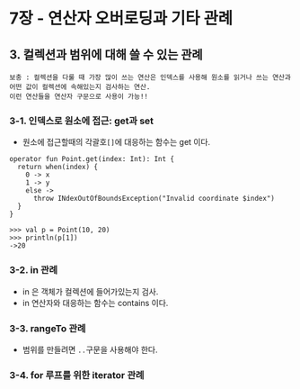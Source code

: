 # 7장 - 연산자 오버로딩과 기타 관례

## 3. 컬렉션과 범위에 대해 쓸 수 있는 관례
    보충 : 컬렉션을 다룰 때 가장 많이 쓰는 연산은 인덱스를 사용해 원소를 읽거나 쓰는 연산과 어떤 값이 컬렉션에 속해있는지 검사하는 연산.
    이런 연산들을 연산자 구문으로 사용이 가능!!

### 3-1. 인덱스로 원소에 접근: get과 set
- 원소에 접근할때의 각괄호`[]`에 대응하는 함수는 get 이다.
```
operator fun Point.get(index: Int): Int {
  return when(index) {
    0 -> x
    1 -> y
    else ->
      throw INdexOutOfBoundsException("Invalid coordinate $index")
  }
}

>>> val p = Point(10, 20)
>>> println(p[1])
->20
```

### 3-2. in 관례
- in 은 객체가 컬렉션에 들어가있는지 검사.
- in 연산자와 대응하는 함수는 contains 이다.

### 3-3. rangeTo 관례
- 범위를 만들려면 `..`구문을 사용해야 한다.


### 3-4. for 루프를 위한 iterator 관례
